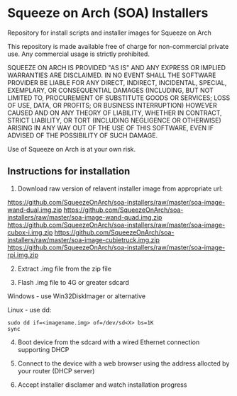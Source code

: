 # Squeeze on Arch (SOA) Installers

Repository for install scripts and installer images for Squeeze on Arch

This repository is made available free of charge for
non-commercial private use. Any commercial usage is strictly
prohibited.

SQUEEZE ON ARCH IS PROVIDED "AS IS" AND ANY EXPRESS OR IMPLIED
WARRANTIES ARE DISCLAIMED. IN NO EVENT SHALL THE SOFTWARE PROVIDER BE
LIABLE FOR ANY DIRECT, INDIRECT, INCIDENTAL, SPECIAL, EXEMPLARY, OR
CONSEQUENTIAL DAMAGES (INCLUDING, BUT NOT LIMITED TO, PROCUREMENT OF
SUBSTITUTE GOODS OR SERVICES; LOSS OF USE, DATA, OR PROFITS; OR
BUSINESS INTERRUPTION) HOWEVER CAUSED AND ON ANY THEORY OF LIABILITY,
WHETHER IN CONTRACT, STRICT LIABILITY, OR TORT (INCLUDING NEGLIGENCE
OR OTHERWISE) ARISING IN ANY WAY OUT OF THE USE OF THIS SOFTWARE, EVEN
IF ADVISED OF THE POSSIBILITY OF SUCH DAMAGE.

Use of Squeeze on Arch is at your own risk.


## Instructions for installation

1) Download raw version of relavent installer image from appropriate url:

https://github.com/SqueezeOnArch/soa-installers/raw/master/soa-image-wand-dual.img.zip
https://github.com/SqueezeOnArch/soa-installers/raw/master/soa-image-wand-quad.img.zip
https://github.com/SqueezeOnArch/soa-installers/raw/master/soa-image-cubox-i.img.zip
https://github.com/SqueezeOnArch/soa-installers/raw/master/soa-image-cubietruck.img.zip
https://github.com/SqueezeOnArch/soa-installers/raw/master/soa-image-rpi.img.zip

2) Extract .img file from the zip file

3) Flash .img file to 4G or greater sdcard

Windows - use Win32DiskImager or alternative

Linux - use dd:
```
sudo dd if=<imagename.img> of=/dev/sd<X> bs=1K
sync
```

4) Boot device from the sdcard with a wired Ethernet connection supporting DHCP

5) Connect to the device with a web browser using the address allocted by your router (DHCP server)

6) Accept installer disclamer and watch installation progress
